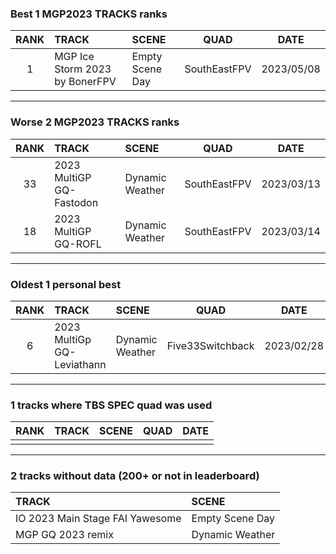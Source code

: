 ### Best 1 MGP2023 TRACKS ranks
|RANK|TRACK|SCENE|QUAD|DATE|
|:---:|:---|:---|:---:|:---:|
|1|MGP Ice Storm 2023 by BonerFPV|Empty Scene Day|SouthEastFPV|2023/05/08|
---
### Worse 2 MGP2023 TRACKS ranks
|RANK|TRACK|SCENE|QUAD|DATE|
|:---:|:---|:---|:---:|:---:|
|33|2023 MultiGP GQ-Fastodon|Dynamic Weather|SouthEastFPV|2023/03/13|
|18|2023 MultiGP GQ-ROFL|Dynamic Weather|SouthEastFPV|2023/03/14|
---
### Oldest 1 personal best
|RANK|TRACK|SCENE|QUAD|DATE|
|:---:|:---|:---|:---:|:---:|
|6|2023 MultiGp GQ-Leviathann|Dynamic Weather|Five33Switchback|2023/02/28|
---
### 1 tracks where TBS SPEC quad was used
|RANK|TRACK|SCENE|QUAD|DATE|
|:---:|:---|:---|:---:|:---:|
||||||
---
### 2 tracks without data (200+ or not in leaderboard)
|TRACK|SCENE|
|:---|:---|
|IO 2023 Main Stage FAI Yawesome|Empty Scene Day|
|MGP GQ 2023 remix|Dynamic Weather|
